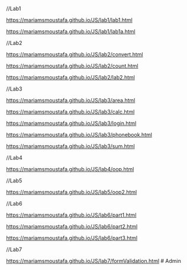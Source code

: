 //Lab1

https://mariamsmoustafa.github.io/JS/lab1/lab1.html

https://mariamsmoustafa.github.io/JS/lab1/lab1a.html

//Lab2

https://mariamsmoustafa.github.io/JS/lab2/convert.html

https://mariamsmoustafa.github.io/JS/lab2/count.html

https://mariamsmoustafa.github.io/JS/lab2/lab2.html

//Lab3

https://mariamsmoustafa.github.io/JS/lab3/area.html

https://mariamsmoustafa.github.io/JS/lab3/calc.html

https://mariamsmoustafa.github.io/JS/lab3/login.html

https://mariamsmoustafa.github.io/JS/lab3/phonebook.html

https://mariamsmoustafa.github.io/JS/lab3/sum.html

//Lab4

https://mariamsmoustafa.github.io/JS/lab4/oop.html

//Lab5

https://mariamsmoustafa.github.io/JS/lab5/oop2.html

//Lab6

https://mariamsmoustafa.github.io/JS/lab6/part1.html

https://mariamsmoustafa.github.io/JS/lab6/part2.html

https://mariamsmoustafa.github.io/JS/lab6/part3.html

//Lab7 

https://mariamsmoustafa.github.io/JS/lab7/formValidation.html
#   A d m i n  
 